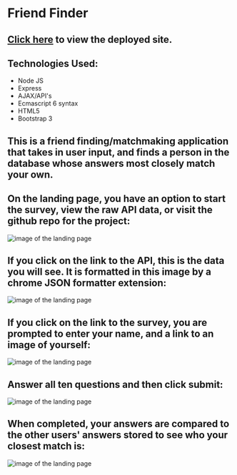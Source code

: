 # Friend Finder

## [Click here](https://arcane-thicket-54538.herokuapp.com/) to view the deployed site.

## Technologies Used:
* Node JS
* Express
* AJAX/API's
* Ecmascript 6 syntax
* HTML5
* Bootstrap 3


## This is a friend finding/matchmaking application that takes in user input, and finds a person in the database whose answers most closely match your own.

## On the landing page, you have an option to start the survey, view the raw API data, or visit the github repo for the project:
![image of the landing page](https://github.com/m081779/FriendFinder/tree/master/app/public/images/img1.png)


## If you click on the link to the API, this is the data you will see.  It is formatted in this image by a chrome JSON formatter extension:
![image of the landing page](https://github.com/m081779/FriendFinder/tree/master/app/public/images/img3.png)


## If you click on the link to the survey, you are prompted to enter your name, and a link to an image of yourself:
![image of the landing page](https://github.com/m081779/FriendFinder/tree/master/app/public/images/img2.png)


## Answer all ten questions and then click submit:
![image of the landing page](https://github.com/m081779/FriendFinder/tree/master/app/public/images/img4.png)


## When completed, your answers are compared to the other users' answers stored to see who your closest match is:
![image of the landing page](https://github.com/m081779/FriendFinder/tree/master/app/public/images/img5.png)